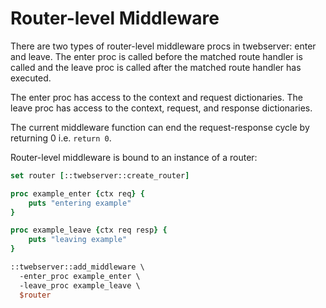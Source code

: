 # Router-level Middleware

There are two types of router-level middleware procs in twebserver:
enter and leave. The enter proc is called before the matched route handler
is called and the leave proc is called after the matched
route handler has executed.

The enter proc has access to the context and request dictionaries.
The leave proc has access to the context, request, and response dictionaries.

The current middleware function can end the request-response cycle
by returning 0 i.e. ```return 0```.

Router-level middleware is bound to an instance of
a router:
    
```tcl
set router [::twebserver::create_router]

proc example_enter {ctx req} {
    puts "entering example"
}

proc example_leave {ctx req resp} {
    puts "leaving example"
}

::twebserver::add_middleware \
  -enter_proc example_enter \
  -leave_proc example_leave \
  $router
```

